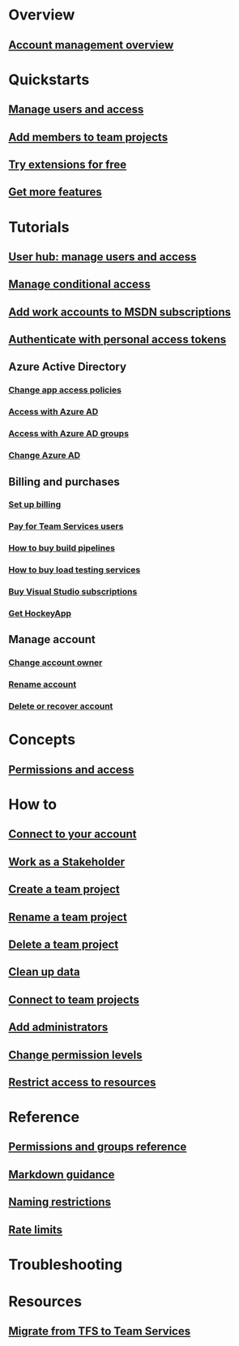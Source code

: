 
# Overview
## [Account management overview](overview.md)

# Quickstarts
## [Manage users and access](add-account-users-assign-access-levels-team-services.md)
## [Add members to team projects](add-team-members-vs.md)
## [Try extensions for free](try-additional-features-vs.md)
## [Get more features](../../marketplace/get-vsts-extensions)



# Tutorials 
## [User hub: manage users and access](manage-users-and-access-user-hub-team-services.md)
## [Manage conditional access](manage-conditional-access.md)
## [Add work accounts to MSDN subscriptions](link-msdn-subscription-to-organizational-account-vs.md)
## [Authenticate with personal access tokens](use-personal-access-tokens-to-authenticate.md)
## Azure Active Directory 
### [Change app access policies](change-application-access-policies-vs.md)
### [Access with Azure AD](manage-organization-access-for-your-account-vs.md)
### [Access with Azure AD groups](manage-azure-active-directory-groups-visual-studio-team-services.md)
### [Change Azure AD](change-azure-active-directory-team-services-account.md)
 

## Billing and purchases
### [Set up billing](set-up-billing-for-your-account-vs)
### [Pay for Team Services users](buy-basic-access-add-team-services-users)
### [How to buy build pipelines](buy-more-build-vs)
### [How to buy load testing services](buy-load-testing-vs)
### [Buy Visual Studio subscriptions](buy-vs-subscriptions)
### [Get HockeyApp](../../marketplace/get-hockeyapp)

## Manage account
### [Change account owner](change-account-ownership-vs.md)
### [Rename account](rename-visual-studio-team-services-account.md)
### [Delete or recover account](delete-or-recover-your-account-vs.md)

# Concepts
## [Permissions and access](../permissions-access) 

# How to  
## [Connect to your account](connect-to-visual-studio-team-services.md)
## [Work as a Stakeholder](../../work/connect/work-as-a-stakeholder)
## [Create a team project](../create-team-project.md)
## [Rename a team project](../rename-team-project.md)
## [Delete a team project](../delete-team-project.md)
## [Clean up data](../clean-up-data.md)
## [Connect to team projects](../../connect/connect-team-projects) 

## [Add administrators](../../add-administrator-tfs.md)
## [Change permission levels](../../tfs/admin/change-permission-levels)
## [Restrict access to resources](../../restrict-access-tfs)

# Reference 

## [Permissions and groups reference](../permissions)
## [Markdown guidance](../../reference/markdown-guidance)
## [Naming restrictions](../../reference/naming-restrictions)
## [Rate limits](../../reference/rate-limits.md)


# Troubleshooting

# Resources
## [Migrate from TFS to Team Services](https://www.visualstudio.com/articles/migration-overview)




















